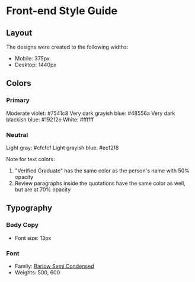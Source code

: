 # Front-end Style Guide

## Layout

The designs were created to the following widths:

- Mobile: 375px
- Desktop: 1440px

## Colors

### Primary

Moderate violet:            #7541c8
Very dark grayish blue:     #48556a
Very dark blackish blue:    #19212e
White: 	                    #ffffff

### Neutral

Light gray: #cfcfcf
Light grayish blue: #ecf2f8

Note for text colors:

1. "Verified Graduate" has the same color as the person's name with 50% opacity
2. Review paragraphs inside the quotations have the same color as well, but are at 70% opacity

## Typography

### Body Copy

- Font size: 13px

### Font

- Family: [Barlow Semi Condensed](https://fonts.google.com/specimen/Barlow+Semi+Condensed)
- Weights: 500, 600
